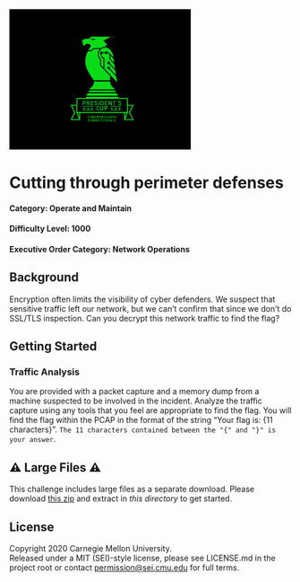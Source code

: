 <img src="../../pc1-logo.png" height="250px">

# Cutting through perimeter defenses
#### Category: Operate and Maintain
#### Difficulty Level: 1000
#### Executive Order Category: Network Operations

## Background
Encryption often limits the visibility of cyber defenders. We suspect that sensitive traffic left our network, but we can’t confirm that since we don’t do SSL/TLS inspection. Can you decrypt this network traffic to find the flag?

## Getting Started

### Traffic Analysis

You are provided with a packet capture and a memory dump from a machine suspected to be involved in the incident. Analyze the traffic capture using any tools that you feel are appropriate to find the flag. You will find the flag within the PCAP in the format of the string “Your flag is: {11 characters}”. `The 11 characters contained between the "{" and "}" is your answer`.

## ⚠️ Large Files ⚠️
This challenge includes large files as a separate download. Please download
[this zip](https://presidentscup.cisa.gov/files/pc1/individual-round2-om-1000-largefiles.zip)
and extract in _this directory_ to get started.

## License
Copyright 2020 Carnegie Mellon University.  
Released under a MIT (SEI)-style license, please see LICENSE.md in the project root or contact permission@sei.cmu.edu for full terms.
